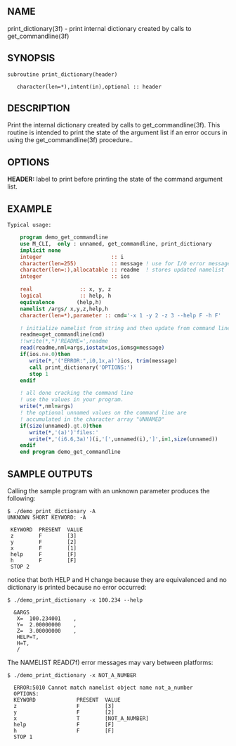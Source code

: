 ## NAME

print_dictionary(3f) - print internal dictionary created by calls to get_commandline(3f)

## SYNOPSIS

    subroutine print_dictionary(header)

       character(len=*),intent(in),optional :: header

## DESCRIPTION

Print the internal dictionary created by calls to get_commandline(3f). This
routine is intended to print the state of the argument list if an error
occurs in using the get_commandline(3f) procedure..

## OPTIONS

**HEADER:** label to print before printing the state of the command argument list.

## EXAMPLE

    Typical usage:

```fortran
    program demo_get_commandline
    use M_CLI,  only : unnamed, get_commandline, print_dictionary
    implicit none
    integer                      :: i
    character(len=255)           :: message ! use for I/O error messages
    character(len=:),allocatable :: readme  ! stores updated namelist
    integer                      :: ios

    real               :: x, y, z
    logical            :: help, h
    equivalence       (help,h)
    namelist /args/ x,y,z,help,h
    character(len=*),parameter :: cmd='-x 1 -y 2 -z 3 --help F -h F'

    ! initialize namelist from string and then update from command line
    readme=get_commandline(cmd)
    !!write(*,*)'README=',readme
    read(readme,nml=args,iostat=ios,iomsg=message)
    if(ios.ne.0)then
       write(*,'("ERROR:",i0,1x,a)')ios, trim(message)
       call print_dictionary('OPTIONS:')
       stop 1
    endif

    ! all done cracking the command line
    ! use the values in your program.
    write(*,nml=args)
    ! the optional unnamed values on the command line are
    ! accumulated in the character array "UNNAMED"
    if(size(unnamed).gt.0)then
       write(*,'(a)')'files:'
       write(*,'(i6.6,3a)')(i,'[',unnamed(i),']',i=1,size(unnamed))
    endif
    end program demo_get_commandline
```
## SAMPLE OUTPUTS

Calling the sample program with an unknown parameter produces the
following:

    $ ./demo_print_dictionary -A
    UNKNOWN SHORT KEYWORD: -A

     KEYWORD  PRESENT  VALUE
     z        F        [3]
     y        F        [2]
     x        F        [1]
     help     F        [F]
     h        F        [F]
     STOP 2

notice that both HELP and H change because they are equivalenced
and no dictionary is printed because no error occurred:

    $ ./demo_print_dictionary -x 100.234 --help

      &ARGS
       X=  100.234001    ,
       Y=  2.00000000    ,
       Z=  3.00000000    ,
       HELP=T,
       H=T,
       /

The NAMELIST READ(7f) error messages may vary between platforms:

    $ ./demo_print_dictionary -x NOT_A_NUMBER

      ERROR:5010 Cannot match namelist object name not_a_number
      OPTIONS:
      KEYWORD             PRESENT  VALUE
      z                   F        [3]
      y                   F        [2]
      x                   T        [NOT_A_NUMBER]
      help                F        [F]
      h                   F        [F]
      STOP 1
